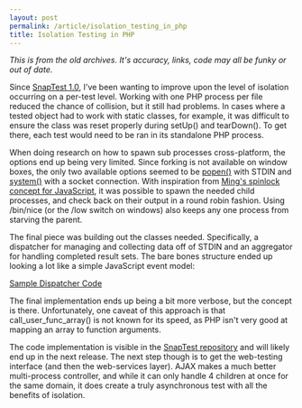 ```yaml
---
layout: post
permalink: /article/isolation_testing_in_php
title: Isolation Testing in PHP
---
```


*This is from the old archives. It's accuracy, links, code may all be funky or out of date.*

Since [SnapTest 1.0][snaptest], I've been wanting to improve upon the level of isolation occurring on a per-test level. Working with one PHP process per file reduced the chance of collision, but it still had problems. In cases where a tested object had to work with static classes, for example, it was difficult to ensure the class was reset properly during setUp() and tearDown(). To get there, each test would need to be ran in its standalone PHP process.

When doing research on how to spawn sub processes cross-platform, the options end up being very limited. Since forking is not available on window boxes, the only two available options seemed to be [popen()][popen] with STDIN and [system()][system] with a socket connection. With inspiration from [Ming's spinlock concept for JavaScript][mingblog], it was possible to spawn the needed child processes, and check back on their output in a round robin fashion. Using /bin/nice (or the /low switch on windows) also keeps any one process from starving the parent.

The final piece was building out the classes needed. Specifically, a dispatcher for managing and collecting data off of STDIN and an aggregator for handling completed result sets. The bare bones structure ended up looking a lot like a simple JavaScript event model:

[Sample Dispatcher Code](https://gist.github.com/3383249#file_sample.php)

The final implementation ends up being a bit more verbose, but the concept is there. Unfortunately, one caveat of this approach is that call_user_func_array() is not known for its speed, as PHP isn't very good at mapping an array to function arguments.

The code implementation is visible in the [SnapTest repository][snaptestrepo] and will likely end up in the next release. The next step though is to get the web-testing interface (and then the web-services layer). AJAX makes a much better multi-process controller, and while it can only handle 4 children at once for the same domain, it does create a truly asynchronous test with all the benefits of isolation.

[snaptest]: http://snaptest.googlecode.com
[popen]: http://www.php.net/popen
[system]: http://www.php.net/system
[mingblog]: http://my2iu.blogspot.com/2006/10/javascript-in-ie-is-not-multithreaded.html
[snaptestrepo]: http://github.com/Jakobo/snaptest
